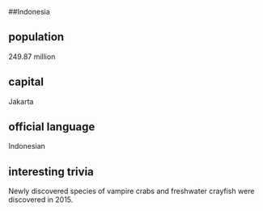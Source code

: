 ##Indonesia
## population
249.87 million

## capital
Jakarta
 
## official language
Indonesian

## interesting trivia
Newly discovered species of vampire crabs and freshwater crayfish were 
discovered in 2015.


